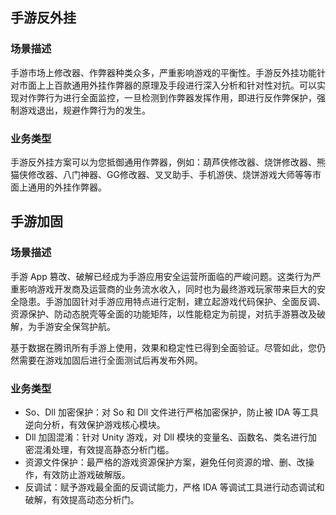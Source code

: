 ## 手游反外挂
### 场景描述
手游市场上修改器、作弊器种类众多，严重影响游戏的平衡性。手游反外挂功能针对市面上上百款通用外挂作弊器的原理及手段进行深入分析和针对性对抗。可以实现对作弊行为进行全面监控，一旦检测到作弊器发挥作用，即进行反作弊保护，强制游戏退出，规避作弊行为的发生。

### 业务类型
手游反外挂方案可以为您抵御通用作弊器，例如：葫芦侠修改器、烧饼修改器、熊猫侠修改器、八门神器、GG修改器、叉叉助手、手机游侠、烧饼游戏大师等等市面上通用的外挂作弊器。

## 手游加固

### 场景描述
手游 App 篡改、破解已经成为手游应用安全运营所面临的严峻问题。这类行为严重影响游戏开发商及运营商的业务流水收入，同时也为最终游戏玩家带来巨大的安全隐患。手游加固针对手游应用特点进行定制，建立起游戏代码保护、全面反调、资源保护、防动态脱壳等全面的功能矩阵，以性能稳定为前提，对抗手游篡改及破解，为手游安全保驾护航。

基于数据在腾讯所有手游上使用，效果和稳定性已得到全面验证。尽管如此，您仍然需要在游戏加固后进行全面测试后再发布外网。

### 业务类型
- So、Dll 加密保护：对 So 和 Dll 文件进行严格加密保护，防止被 IDA 等工具逆向分析，有效保护游戏核心模块。
- Dll 加固混淆：针对 Unity 游戏，对 Dll 模块的变量名、函数名、类名进行加密混淆处理，有效提高静态分析门槛。
- 资源文件保护：最严格的游戏资源保护方案，避免任何资源的增、删、改操作，有效防止游戏破解版。
- 反调试：赋予游戏最全面的反调试能力，严格 IDA 等调试工具进行动态调试和破解，有效提高动态分析门。
